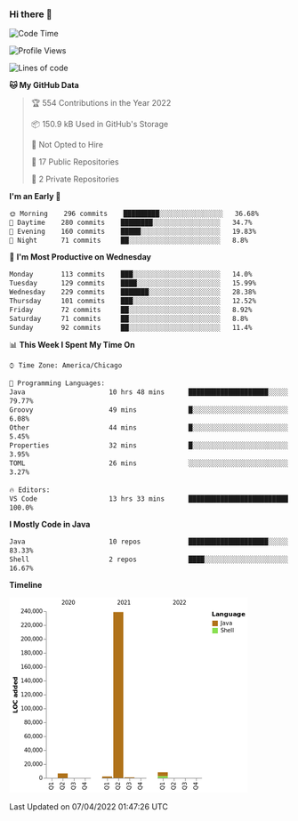 ### Hi there 👋


<!--START_SECTION:waka-->
![Code Time](http://img.shields.io/badge/Code%20Time-2%2C204%20hrs%2054%20mins-blue)

![Profile Views](http://img.shields.io/badge/Profile%20Views-4-blue)

![Lines of code](https://img.shields.io/badge/From%20Hello%20World%20I%27ve%20Written-257%20Thousand%20lines%20of%20code-blue)

**🐱 My GitHub Data** 

> 🏆 554 Contributions in the Year 2022
 > 
> 📦 150.9 kB Used in GitHub's Storage 
 > 
> 🚫 Not Opted to Hire
 > 
> 📜 17 Public Repositories 
 > 
> 🔑 2 Private Repositories  
 > 
**I'm an Early 🐤** 

```text
🌞 Morning    296 commits    █████████░░░░░░░░░░░░░░░░   36.68% 
🌆 Daytime    280 commits    ████████░░░░░░░░░░░░░░░░░   34.7% 
🌃 Evening    160 commits    █████░░░░░░░░░░░░░░░░░░░░   19.83% 
🌙 Night      71 commits     ██░░░░░░░░░░░░░░░░░░░░░░░   8.8%

```
📅 **I'm Most Productive on Wednesday** 

```text
Monday       113 commits    ███░░░░░░░░░░░░░░░░░░░░░░   14.0% 
Tuesday      129 commits    ████░░░░░░░░░░░░░░░░░░░░░   15.99% 
Wednesday    229 commits    ███████░░░░░░░░░░░░░░░░░░   28.38% 
Thursday     101 commits    ███░░░░░░░░░░░░░░░░░░░░░░   12.52% 
Friday       72 commits     ██░░░░░░░░░░░░░░░░░░░░░░░   8.92% 
Saturday     71 commits     ██░░░░░░░░░░░░░░░░░░░░░░░   8.8% 
Sunday       92 commits     ██░░░░░░░░░░░░░░░░░░░░░░░   11.4%

```


📊 **This Week I Spent My Time On** 

```text
⌚︎ Time Zone: America/Chicago

💬 Programming Languages: 
Java                     10 hrs 48 mins      ████████████████████░░░░░   79.77% 
Groovy                   49 mins             █░░░░░░░░░░░░░░░░░░░░░░░░   6.08% 
Other                    44 mins             █░░░░░░░░░░░░░░░░░░░░░░░░   5.45% 
Properties               32 mins             █░░░░░░░░░░░░░░░░░░░░░░░░   3.95% 
TOML                     26 mins             ░░░░░░░░░░░░░░░░░░░░░░░░░   3.27%

🔥 Editors: 
VS Code                  13 hrs 33 mins      █████████████████████████   100.0%

```

**I Mostly Code in Java** 

```text
Java                     10 repos            ████████████████████░░░░░   83.33% 
Shell                    2 repos             ████░░░░░░░░░░░░░░░░░░░░░   16.67%

```


**Timeline**

![Chart not found](https://raw.githubusercontent.com/powercasgamer/powercasgamer/master/charts/bar_graph.png) 


 Last Updated on 07/04/2022 01:47:26 UTC
<!--END_SECTION:waka-->
